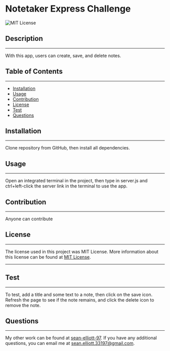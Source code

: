   # Notetaker Express Challenge
  
  ![MIT License](https://img.shields.io/static/v1?label=License&message=MIT%20License&color=green)
  
  
  ## Description
  --- 
  With this app, users can create, save, and delete notes. 
  
  ## Table of Contents
  ---
  * [Installation](#installation)
  * [Usage](#usage)
  * [Contribution](#contribution)
  * [License](#license)
  * [Test](#test)
  * [Questions](#questions)
  
  ## Installation
  ---
  Clone repository from GitHub, then install all dependencies.
  
  ## Usage
  ---
  Open an integrated terminal in the project, then type in server.js and ctrl+left-click the server link in the terminal to use the app. 
  
  ## Contribution
  ---
  Anyone can contribute
  
  ## License
  ---
  The license used in this project was MIT License. More information about this license can be found at [MIT License](https://choosealicense.com/licenses/mit/).
    
  ---
  ## Test
  ---
  To test, add a title and some text to a note, then click on the save icon. Refresh the page to see if the note remains, and click the delete icon to remove the note. 
  
  ## Questions
  ---
  My other work can be found at <a href="https://github.com/sean-elliott-97" title="github profile" target = "blank">sean-elliott-97</a>. If you have any additional questions, you can email me at [sean.elliott.33197@gmail.com](mailto:sean.elliott.33197@gmail.com).
  
  